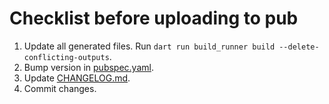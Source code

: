 # Checklist before uploading to pub

1. Update all generated files. Run `dart run build_runner build --delete-conflicting-outputs`.
2. Bump version in [pubspec.yaml](./pubspec.yaml).
3. Update [CHANGELOG.md](./CHANGELOG.md).
4. Commit changes.
